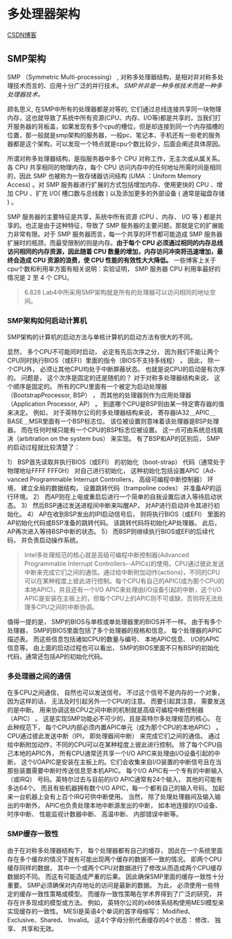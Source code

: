 # 多处理器架构


[CSDN博客](https://blog.csdn.net/breakout_alex/article/details/110356489)
## SMP架构


SMP （Symmetric Multi-processing） , 对称多处理器结构，是相对非对称多处理技术而言的、应用十分广泛的并行技术。
*SMP并非是一种多核技术而是一种多处理器技术。*


顾名思义, 在SMP中所有的处理器都是对等的, 它们通过总线连接共享同一块物理内存，这也就导致了系统中所有资源(CPU、内存、I/O等)都是共享的，当我们打开服务器的背板盖，如果发现有多个cpu的槽位，但是却连接到同一个内存插槽的位置，那一般就是smp架构的服务器，一般pc、笔记本、手机还有一些老的服务器都是这个架构，可以发现一个特点就是cpu个数比较少，后面会阐述具体原因。

所谓对称多处理器结构，是指服务器中多个 CPU 对称工作，无主次或从属关系。各 CPU 共享相同的物理内存，每个 CPU 访问内存中的任何地址所需时间是相同的，因此 SMP 也被称为一致存储器访问结构 (UMA ：Uniform Memory Access) 。对 SMP 服务器进行扩展的方式包括增加内存、使用更快的 CPU 、增加 CPU 、扩充 I/O( 槽口数与总线数 ) 以及添加更多的外部设备 ( 通常是磁盘存储 ) 。


SMP 服务器的主要特征是共享，系统中所有资源 (CPU 、内存、 I/O 等 ) 都是共享的。也正是由于这种特征，导致了 SMP 服务器的主要问题，那就是它的扩展能力非常有限。对于 SMP 服务器而言，每一个共享的环节都可能造成 SMP 服务器扩展时的瓶颈，而最受限制的则是内存。**由于每个 CPU 必须通过相同的内存总线访问相同的内存资源，因此随着 CPU 数量的增加，内存访问冲突将迅速增加，最终会造成 CPU 资源的浪费，使 CPU 性能的有效性大大降低。** 一些博客上关于cpu个数和利用率方面有相关说明：实验证明， SMP 服务器 CPU 利用率最好的情况是 2 至 4 个 CPU。


> 6.828 Lab4中所采用SMP架构就是所有的处理器可以访问相同的地址空间。

### SMP架构如何启动计算机

SMP架构的计算机的启动方法与单核计算机的启动方法有很大的不同。


显然， 多个CPU不可能同时启动， 必定有先后次序之分， 因为我们不能让两个CPU同时执行BIOS（或EFI）里面的指令（BIOS不支持多线程） 。 因此， 除一个CPU外， 必须让其他CPU均处于中断屏蔽状态。 也就是说CPU的启动是有次序的。
问题是， 这个次序是固定的还是随机的？
对于对称多处理器结构来说， 这个顺序是固定的。 所有的CPU里面有一个被定为启动处理器（BootstrapProcessor, BSP） ， 而其他的处理器则作为应用处理器（Application Processor, AP） 。 到底哪个CPU是BSP则由某一特定寄存器的值来决定。 例如， 对于英特尔公司的多处理器结构来说， 寄存器IA32＿APIC＿BASE＿MSR里面有一个BSP标志位。 该位被设置则意味着该处理器是BSP处理器。 而在任何时候只能有一个CPU的BSP标志位被设置。 这一点可由系统总线裁决（arbitration on the system bus） 来实现。
有了BSP和AP的区别后， SMP的启动过程就比较清楚了：




1） BSP首先读取并执行BIOS（或EFI） 的初始化（boot-strap） 代码（通常处于物理地址FFFF FFF0H） 对自己进行初始化， 这种初始化包括设置APIC（Ad-vanced Programmable Interrupt Controllers， 高级可编程中断控制器） 环境， 建立全局的数据结构， 设置跳转代码（trampoline codes） 并准备AP的运行环境。
2） 而AP则在上电或重启后进行一个简单的自我设置后进入等待启动状态。
3） 然后BSP通过发送进程间中断来叫醒AP， 对AP进行启动并令其进行初始化。
4） AP在收到BSP发出的IPI启动信号后， 则将执行BIOS（或EFI） 里面的AP初始化代码或BSP准备的跳转代码。 该跳转代码将初始化AP处理器。 此后， AP再次进入等待BSP中断的状态。
5） 而BSP则继续执行BIOS或EFI的后续代码， 并负责启动操作系统。

> Intel多处理规范的核心就是高级可编程中断控制器(Advanced Programmable Interrupt Controllers--APICs)的使用。CPU通过彼此发送中断来完成它们之间的通信。通过给中断附加动作(actions)，不同的CPU可以在某种程度上彼此进行控制。每个CPU有自己的APIC(成为那个CPU的本地APIC)，并且还有一个I/O APIC来处理由I/O设备引起的中断，这个I/O APIC是安装在主板上的，但每个CPU上的APIC则不可或缺，否则将无法处理多CPU之间的中断协调。

值得一提的是， SMP的BIOS与单核或单处理器里的BIOS并不一样。 由于有多个处理器， SMP的BIOS里面包括了多个处理器的规格和信息， 每个处理器的APIC描述表。 而这些信息包括诸如CPU的数量与编号、 本地APIC信息、 I/O的APIC信息等。 由上面的启动过程也可以看出， SMP的BIOS里面不只有BSP的初始化代码，通常还包括AP的初始化代码。

### 多处理器之间的通信
在多CPU之间通信， 自然也可以发送信号。 不过这个信号不是内存的一个对象， 因为这样的话， 无法及时引起另外一个CPU的注意。 而要引起其注意， 需要发送的是中断。
用来协调这些CPU之间中断的机制就是高级可编程中断控制器（APIC） 。 这是实现SMP功能必不可少的，且是英特尔多处理规范的核心。 在此种规范下， 每个CPU内部必须内置APIC单元（成为那个CPU的本地APIC） 。 CPU通过彼此发送中断（IPI， 即处理器间中断） 来完成它们之间的通信。 通过给中断附加动作，不同的CPU可以在某种程度上彼此进行控制。
除了每个CPU自己本地的APIC外， 所有CPU通常还共享一个I/O APIC来处理由I/O设备引起的中断， 这个I/OAPIC是安装在主板上的。它们会收集来自I/O装置的中断信号且在当那些装置需要中断时传送信息至本机APIC。 每个I/O APIC有一个专有的中断输入（或IRQ） 号码。英特尔过去与目前的I/O APIC通常有24个输入， 其他的可能有多达64个。 而且有些机器拥有数个I/O APIC，每一个都有自己的输入号码， 加起来一台机器上会有上百个IRQ可供中断使用。
当然， 除了处理处理器间及输入输出的中断外， APIC也负责处理本地中断源发出的中断， 如本地连接的I/O设备、 时序中断、 性能监视计数器中断、 高温中断、 内部错误中断等。

### SMP缓存一致性
由于在对称多处理器结构下， 每个处理器都有自己的缓存， 因此在一个系统里面存在多个缓存的情况下就有可能出现两个缓存的数据不一致的情况。 即两个CPU缓存同样的数据， 其中一个或两个CPU对数据进行了修改从而造成两个CPU缓存数据的不同。 而这有可能造成严重的后果。 因此确保SMP里面的缓存一致性十分重要。
SMP必须确保对内存地址的访问是最新的数据。 为此， 必须使用一些特定的缓存一致性策略或模型。 而缓存一致性策略在学术界得到了广泛的研究， 并存在许多现成的模型或方法。 例如， 英特尔公司的x86体系结构使用MESI模型来实现缓存的一致性。 MESI是英语4个单词的首字母缩写： Modified、 Exclusive、Shared、 Invalid。 这4个字母分别代表缓存的4个状态： 修改、 独享、 共享和无效。



